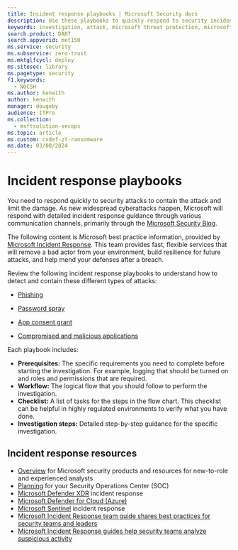 ```yaml
---
title: Incident response playbooks | Microsoft Security docs
description: Use these playbooks to quickly respond to security incidents in the Microsoft cloud.
keywords: investigation, attack, microsoft threat protection, microsoft 365, search, query, telemetry, security events, antivirus, incident, response, incident response, playbook, guidance, compromise, Microsoft Defender XDR
search.product: DART
search.appverid: met150
ms.service: security
ms.subservice: zero-trust
ms.mktglfcycl: deploy
ms.sitesec: library
ms.pagetype: security
f1.keywords: 
  - NOCSH
ms.author: kenwith
author: kenwith
manager: dougeby
audience: ITPro
ms.collection: 
  - msftsolution-secops
ms.topic: article
ms.custom: cxdef-zt-ransomware 
ms.date: 03/08/2024
---
```


# Incident response playbooks

You need to respond quickly to security attacks to contain the attack and limit the damage. As new widespread cyberattacks happen, Microsoft will respond with detailed incident response guidance through various communication channels, primarily through the [Microsoft Security Blog](https://www.microsoft.com/security/blog/topic/threat-intelligence/). 

The following content is Microsoft best practice information, provided by [Microsoft Incident Response](https://www.microsoft.com/security/business/microsoft-incident-response). This team provides fast, flexible services that will remove a bad actor from your environment, build resilience for future attacks, and help mend your defenses after a breach. 

Review the following incident response playbooks to understand how to detect and contain these different types of attacks:

- [Phishing](incident-response-playbook-phishing.md)

- [Password spray](incident-response-playbook-password-spray.md)

- [App consent grant](incident-response-playbook-app-consent.md)

- [Compromised and malicious applications](incident-response-playbook-compromised-malicious-app.md)

Each playbook includes:

- **Prerequisites:** The specific requirements you need to complete before starting the investigation. For example, logging that should be turned on and roles and permissions that are required.
- **Workflow:** The logical flow that you should follow to perform the investigation.
- **Checklist:** A list of tasks for the steps in the flow chart. This checklist can be helpful in highly regulated environments to verify what you have done.
- **Investigation steps:** Detailed step-by-step guidance for the specific investigation.


## Incident response resources

- [Overview](incident-response-overview.md) for Microsoft security products and resources for new-to-role and experienced analysts
- [Planning](incident-response-planning.md) for your Security Operations Center (SOC)
- [Microsoft Defender XDR](/microsoft-365/security/defender/incidents-overview) incident response
- [Microsoft Defender for Cloud (Azure)](/azure/defender-for-cloud/managing-and-responding-alerts)
- [Microsoft Sentinel](/azure/sentinel/investigate-incidents) incident response
- [Microsoft Incident Response team guide shares best practices for security teams and leaders](https://www.microsoft.com/security/blog/2023/12/11/new-microsoft-incident-response-team-guide-shares-best-practices-for-security-teams-and-leaders/)
- [Microsoft Incident Response guides help security teams analyze suspicious activity](https://www.microsoft.com/security/blog/2024/01/17/new-microsoft-incident-response-guides-help-security-teams-analyze-suspicious-activity/)

